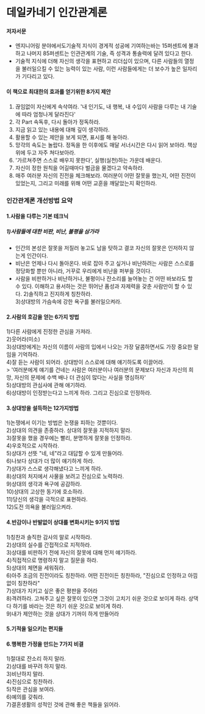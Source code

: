 # 데일카네기 인간관계론  

#### 저자서문 
- 엔지니어링 분야에서도기술적 지식이 경게적 성공에 기여하는바는 15퍼센트에 불과하고 나머지 85퍼센트는 인관관계의 기술, 즉 성격과 통솔력에 달려 있다고 한다. 
- 기술적 지식에 더해 자신의 생각을 표현하고 리더십이 있으며, 다른 사람들의 열정을 불러일으킬 수 있는 능력이 있는 사람, 이런 사람들에게는 더 보수가 높은 일자리가 기다리고 있다.  

#### 이 책으로 최대한의 효과를 얻기위한 8가지 제안
1. 끊임없이 자신에게 속삭여라. '내 인기도, 내 행복, 내 수입이 사람을 다루는 내 기술에 따라 엄청나게 달라진다'  
2. 각 Part 속독후, 다시 돌아가 정독하라.  
3. 지금 읽고 있는 내용에 대해 깊이 생각하라.  
4. 활용할 수 있는 제안을 보게 되면, 표시를 해 놓아라.  
5. 망각의 속도는 놀랍다. 정독을 한 이후에도 매달 서너시간은 다시 읽어 보아라. 책상 위에 두고 자주 쳐다보아라.
6. '가르쳐주면 스스로 배우지 못한다', 실행(실천)하는 가운데 배운다.  
7. 자신이 정한 원칙을 어길때마다 벌금을 물겠다고 약속하라.  
8. 매주 여러분 자신의 진전을 체크해보라. 여러분이 어떤 잘못을 했는지, 어떤 진전이 있었는지, 그리고 미래를 위해 어떤 교훈을 깨달았는지 확인하라.  

### 인간관계론 개선방법 요약

#### 1.사람을 다루는 기본 테크닉  
#####  1)사람들에 대한 비판, 비난, 불평을 삼가라  
   - 인간의 본성은 잘못을 저질러 놓고도 남을 탓하고 결코 자신의 잘못은 인저하지 않는게 인간이다.  
   - 비난은 언제나 다시 돌아온다. 바로 잡아 주고 싶거나 비난하려는 사람은 스스로를 정당화할 뿐만 아니라, 거꾸로 우리에게 비난을 퍼부을 것이다.
   - 사람을 비판하거나 비난하거나, 불평이나 잔소리를 늘어놓는 건 어떤 바보라도 할 수 있다. 이해하고 용서하는 것은 뛰어난 품성과 자제력을 갖춘 사람만이 할 수 있다. 
  2)솔직하고 진지하게 칭찬하라.  
  3)상대방의 가슴속에 강한 욕구를 불러일으켜라.  

#### 2.사람의 호감을 얻는 6가지 방법  
  1)다른 사람에게 진정한 관심을 가져라.  
  2)웃어라(미소)  
  3)상대방에게는 자신의 이름이 사람의 입에서 나오는 가장 달콤하면서도 가장 중요한 말임을 기억하라.  
  4)잘 듣는 사람이 되어라. 상대방이 스스로에 대해 얘기하도록 이끌어라.  
    > '여러분에게 얘기를 건네는 사람은 여러분이나 여러분의 문제보다 자신과 자신의 희망, 자신의 문제에 수백 배나 더 관심이 많다는 사실을 명심하자'  
  5)상대방의 관심사에 관해 애기하라.  
  6)상대방이 인정받는다고 느끼게 하라. 그리고 진심으로 인정하라.  

#### 3.상대방을 설득하는 12가지방법  
  1)논쟁에서 이기는 방법은 논쟁을 피하는 것뿐이다.  
  2)상대의 의견을 존중하라. 상대의 잘못을 지적하지 말라.  
  3)잘못을 했을 경우에는 빨리, 분명하게 잘못을 인정하라.  
  4)우호적으로 시작하라.  
  5)상대가 선뜻 "네, 네"라고 대답할 수 있게 만들어라.  
  6)나보다 상대가 더 많이 얘기하게 하라.  
  7)상대가 스스로 생각해냈다고 느끼게 하라.  
  8)상대의 처지에서 사물을 보려고 진심으로 노력하라.  
  9)상대의 생각과 욕구에 공감하라.  
  10)상대의 고상한 동기에 호소하라.  
  11)당신의 생각을 극적으로 표현하라.  
  12)도전 의욕을 불러일으켜라.  

#### 4.반감이나 반발없이 상대를 변화시키는 9가지 방법  
  1)칭찬과 솔직한 감사의 말로 시작하라.  
  2)상대의 실수를 간접적으로 지적하라.  
  3)상대를 비판하기 전에 자신의 잘못에 대해 먼저 얘기하라.  
  4)직접적으로 명령하지 말고 질문을 하라.  
  5)상대의 체면을 세워줘라.  
  6)아주 조금의 진전이라도 칭찬하라. 어떤 진전이든 칭찬하라, "진심으로 인정하고 아낌없이 칭찬하라"  
  7)상대가 지키고 싶은 좋은 평판을 주어라  
  8)격려하라. 고쳐주고 싶은 잘못이 있으면 그것이 고치기 쉬운 것으로 보이게 하라. 상댁다 하기를 바라는 것은 하기 쉬운 것으로 보이게 하라.  
  9)내가 제안하는 것을 상대가 기꺼이 하게 만들어라  

#### 5.기적을 일으키는 편지들  

#### 6.행복한 가정을 만드는 7가지 비결  
  1)절대로 잔소리 하지 말라.  
  2)상대를 바꾸려 하지 말라.  
  3)비난하지 말라.  
  4)진심으로 칭찬하라.  
  5)작은 관심을 보여라.  
  6)예의를 갖춰라.  
  7)결혼생활의 성적인 것에 관해 좋은 책들을 읽어라.  
  
